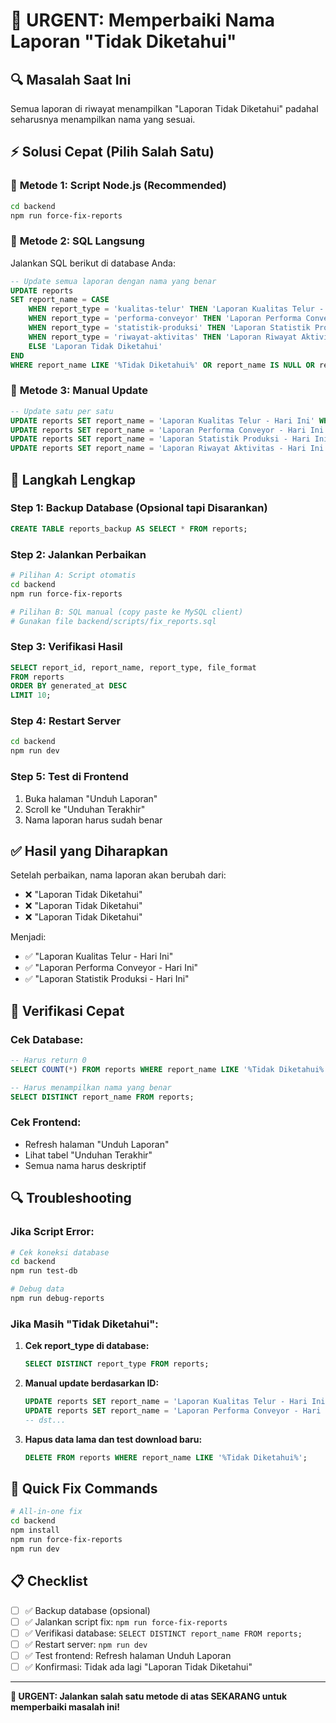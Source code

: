 # 🚨 URGENT: Memperbaiki Nama Laporan "Tidak Diketahui"

## 🔍 **Masalah Saat Ini**
Semua laporan di riwayat menampilkan "Laporan Tidak Diketahui" padahal seharusnya menampilkan nama yang sesuai.

## ⚡ **Solusi Cepat (Pilih Salah Satu)**

### 🎯 **Metode 1: Script Node.js (Recommended)**
```bash
cd backend
npm run force-fix-reports
```

### 🎯 **Metode 2: SQL Langsung**
Jalankan SQL berikut di database Anda:
```sql
-- Update semua laporan dengan nama yang benar
UPDATE reports 
SET report_name = CASE 
    WHEN report_type = 'kualitas-telur' THEN 'Laporan Kualitas Telur - Hari Ini'
    WHEN report_type = 'performa-conveyor' THEN 'Laporan Performa Conveyor - Hari Ini'
    WHEN report_type = 'statistik-produksi' THEN 'Laporan Statistik Produksi - Hari Ini'
    WHEN report_type = 'riwayat-aktivitas' THEN 'Laporan Riwayat Aktivitas - Hari Ini'
    ELSE 'Laporan Tidak Diketahui'
END
WHERE report_name LIKE '%Tidak Diketahui%' OR report_name IS NULL OR report_name = '';
```

### 🎯 **Metode 3: Manual Update**
```sql
-- Update satu per satu
UPDATE reports SET report_name = 'Laporan Kualitas Telur - Hari Ini' WHERE report_type = 'kualitas-telur';
UPDATE reports SET report_name = 'Laporan Performa Conveyor - Hari Ini' WHERE report_type = 'performa-conveyor';
UPDATE reports SET report_name = 'Laporan Statistik Produksi - Hari Ini' WHERE report_type = 'statistik-produksi';
UPDATE reports SET report_name = 'Laporan Riwayat Aktivitas - Hari Ini' WHERE report_type = 'riwayat-aktivitas';
```

## 🔧 **Langkah Lengkap**

### Step 1: Backup Database (Opsional tapi Disarankan)
```sql
CREATE TABLE reports_backup AS SELECT * FROM reports;
```

### Step 2: Jalankan Perbaikan
```bash
# Pilihan A: Script otomatis
cd backend
npm run force-fix-reports

# Pilihan B: SQL manual (copy paste ke MySQL client)
# Gunakan file backend/scripts/fix_reports.sql
```

### Step 3: Verifikasi Hasil
```sql
SELECT report_id, report_name, report_type, file_format 
FROM reports 
ORDER BY generated_at DESC 
LIMIT 10;
```

### Step 4: Restart Server
```bash
cd backend
npm run dev
```

### Step 5: Test di Frontend
1. Buka halaman "Unduh Laporan"
2. Scroll ke "Unduhan Terakhir"
3. Nama laporan harus sudah benar

## ✅ **Hasil yang Diharapkan**

Setelah perbaikan, nama laporan akan berubah dari:
- ❌ "Laporan Tidak Diketahui"
- ❌ "Laporan Tidak Diketahui"
- ❌ "Laporan Tidak Diketahui"

Menjadi:
- ✅ "Laporan Kualitas Telur - Hari Ini"
- ✅ "Laporan Performa Conveyor - Hari Ini"
- ✅ "Laporan Statistik Produksi - Hari Ini"

## 🧪 **Verifikasi Cepat**

### Cek Database:
```sql
-- Harus return 0
SELECT COUNT(*) FROM reports WHERE report_name LIKE '%Tidak Diketahui%';

-- Harus menampilkan nama yang benar
SELECT DISTINCT report_name FROM reports;
```

### Cek Frontend:
- Refresh halaman "Unduh Laporan"
- Lihat tabel "Unduhan Terakhir"
- Semua nama harus deskriptif

## 🔍 **Troubleshooting**

### Jika Script Error:
```bash
# Cek koneksi database
cd backend
npm run test-db

# Debug data
npm run debug-reports
```

### Jika Masih "Tidak Diketahui":
1. **Cek report_type di database:**
   ```sql
   SELECT DISTINCT report_type FROM reports;
   ```

2. **Manual update berdasarkan ID:**
   ```sql
   UPDATE reports SET report_name = 'Laporan Kualitas Telur - Hari Ini' WHERE report_id = 1;
   UPDATE reports SET report_name = 'Laporan Performa Conveyor - Hari Ini' WHERE report_id = 2;
   -- dst...
   ```

3. **Hapus data lama dan test download baru:**
   ```sql
   DELETE FROM reports WHERE report_name LIKE '%Tidak Diketahui%';
   ```

## 🎯 **Quick Fix Commands**

```bash
# All-in-one fix
cd backend
npm install
npm run force-fix-reports
npm run dev
```

## 📋 **Checklist**

- [ ] ✅ Backup database (opsional)
- [ ] ✅ Jalankan script fix: `npm run force-fix-reports`
- [ ] ✅ Verifikasi database: `SELECT DISTINCT report_name FROM reports;`
- [ ] ✅ Restart server: `npm run dev`
- [ ] ✅ Test frontend: Refresh halaman Unduh Laporan
- [ ] ✅ Konfirmasi: Tidak ada lagi "Laporan Tidak Diketahui"

---

**🚨 URGENT: Jalankan salah satu metode di atas SEKARANG untuk memperbaiki masalah ini!** 